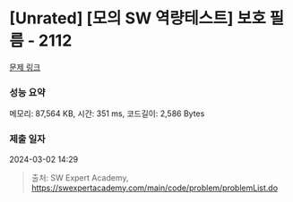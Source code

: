 # [Unrated] [모의 SW 역량테스트] 보호 필름 - 2112 

[문제 링크](https://swexpertacademy.com/main/code/problem/problemDetail.do?contestProbId=AV5V1SYKAaUDFAWu) 

### 성능 요약

메모리: 87,564 KB, 시간: 351 ms, 코드길이: 2,586 Bytes

### 제출 일자

2024-03-02 14:29



> 출처: SW Expert Academy, https://swexpertacademy.com/main/code/problem/problemList.do